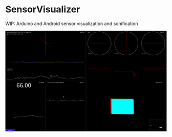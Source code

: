 # SensorVisualizer
WIP: Arduino and Android sensor visualization and sonification

![Polar H10](/Screenshot/polar-h10.png?raw=true "Polar H10")
